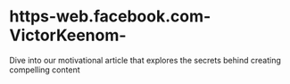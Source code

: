 # https-web.facebook.com-VictorKeenom-
Dive into our motivational article that explores the secrets behind creating compelling content
